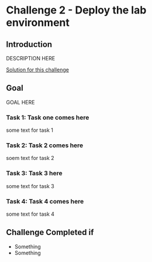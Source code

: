 # Challenge 2 - Deploy the lab environment

## Introduction

DESCRIPTION HERE

[Solution for this challenge](../solutionguide/02-Comparison-between-Microsoft-Dev-Box-and-Github-Codespaces-Solution.md)

## Goal 

GOAL HERE

### Task 1: Task one comes here

some text for task 1

### Task 2: Task 2 comes here

soem text for task 2

### Task 3: Task 3 here

some text for task 3

### Task 4: Task 4 comes here

some text for task 4

## Challenge Completed if

- Something
- Something
